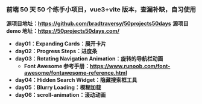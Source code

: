 ### **前端 50 天 50 个练手小项目，vue3+vite 版本，查漏补缺，自习使用**

**源项目地址：https://github.com/bradtraversy/50projects50days**
**源项目 demo 地址：https://50projects50days.com/**

- **day01：Expanding Cards：展开卡片**
- **day02：Progress Steps：进度条**
- **day03：Rotating Navigation Animation：旋转的导航栏动画**
  - **Font Awesome 参考手册：https://www.runoob.com/font-awesome/fontawesome-reference.html**
- **day04：Hidden Search Widget：隐藏搜索框工具**
- **day05：Blurry Loading：模糊加载**
- **day06：scroll-animation：滚动动画**
